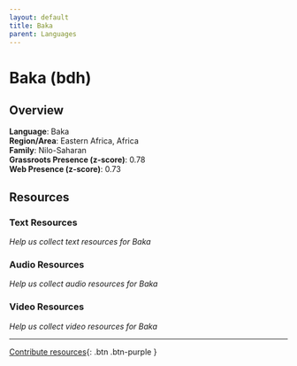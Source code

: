 ```yaml
---
layout: default
title: Baka
parent: Languages
---
```


# Baka (bdh)

## Overview

**Language**: Baka  
**Region/Area**: Eastern Africa, Africa  
**Family**: Nilo-Saharan  
**Grassroots Presence (z-score)**: 0.78  
**Web Presence (z-score)**: 0.73  

## Resources

### Text Resources
*Help us collect text resources for Baka*

### Audio Resources
*Help us collect audio resources for Baka*

### Video Resources
*Help us collect video resources for Baka*

---

[Contribute resources](https://forms.office.com/e/1SfLJx3u1r){: .btn .btn-purple }
